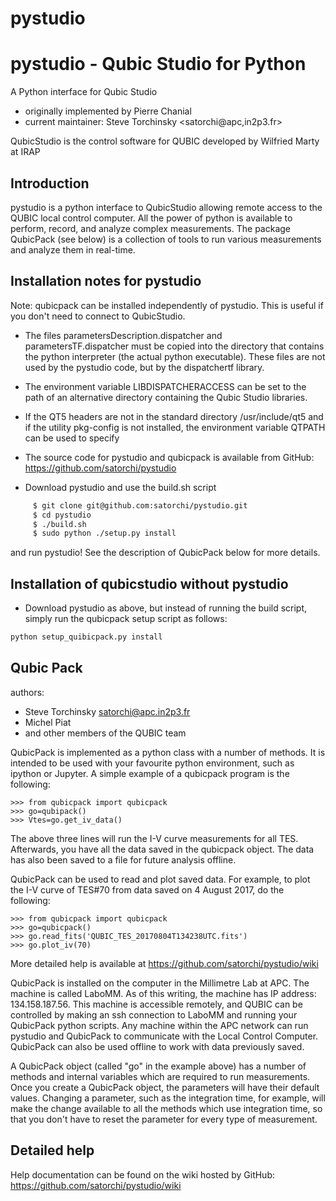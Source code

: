 # pystudio

pystudio - Qubic Studio for Python
==================================

A Python interface for Qubic Studio
- originally implemented by Pierre Chanial
- current maintainer: Steve Torchinsky <satorchi@apc,in2p3.fr>

QubicStudio is the control software for QUBIC
developed by Wilfried Marty at IRAP


Introduction
------------

pystudio is a python interface to QubicStudio allowing remote access
to the QUBIC local control computer.  All the power of python is
available to perform, record, and analyze complex measurements.  The
package QubicPack (see below) is a collection of tools to run various
measurements and analyze them in real-time.


Installation notes for pystudio
-------------------------------
Note: qubicpack can be installed independently of pystudio.  This is useful if you don't need to connect to QubicStudio.

- The files parametersDescription.dispatcher and parametersTF.dispatcher
must be copied into the directory that contains the python interpreter
(the actual python executable). These files are not used by the pystudio
code, but by the dispatchertf library.

- The environment variable LIBDISPATCHERACCESS can be set to the path of
 an alternative directory containing the Qubic Studio libraries.

- If the QT5 headers are not in the standard directory /usr/include/qt5 and
if the utility pkg-config is not installed, the environment variable QTPATH
can be used to specify

- The source code for pystudio and qubicpack is available from GitHub:
https://github.com/satorchi/pystudio

- Download pystudio and use the build.sh script

```bash
     $ git clone git@github.com:satorchi/pystudio.git
     $ cd pystudio
     $ ./build.sh
     $ sudo python ./setup.py install
```

and run pystudio!  See the description of QubicPack below for more details.


Installation of qubicstudio without pystudio
--------------------------------------------

- Download pystudio as above, but instead of running the build script,
  simply run the qubicpack setup script as follows:

```python
python setup_quibicpack.py install
```

Qubic Pack
----------

authors:
- Steve Torchinsky <satorchi@apc.in2p3.fr>
- Michel Piat
- and other members of the QUBIC team


QubicPack is implemented as a python class with a number of methods.
It is intended to be used with your favourite python environment, such
as ipython or Jupyter.  A simple example of a qubicpack program is the
following:

    >>> from qubicpack import qubicpack
    >>> go=qubipack()
    >>> Vtes=go.get_iv_data()

The above three lines will run the I-V curve measurements for all TES.
Afterwards, you have all the data saved in the qubicpack object.  The
data has also been saved to a file for future analysis offline.

QubicPack can be used to read and plot saved data.  For example, to
plot the I-V curve of TES#70 from data saved on 4 August 2017, do the
following:

    >>> from qubicpack import qubicpack
    >>> go=qubicpack()
    >>> go.read_fits('QUBIC_TES_20170804T134238UTC.fits')
    >>> go.plot_iv(70)

More detailed help is available at https://github.com/satorchi/pystudio/wiki

QubicPack is installed on the computer in the Millimetre Lab at APC.
The machine is called LaboMM.  As of this writing, the machine has IP
address: 134.158.187.56.  This machine is accessible remotely, and
QUBIC can be controlled by making an ssh connection to LaboMM and
running your QubicPack python scripts.  Any machine within the APC
network can run pystudio and QubicPack to communicate with the Local
Control Computer.  QubicPack can also be used offline to work with
data previously saved.

A QubicPack object (called "go" in the example above) has a number of
methods and internal variables which are required to run measurements.
Once you create a QubicPack object, the parameters will have their
default values.  Changing a parameter, such as the integration time,
for example, will make the change available to all the methods which
use integration time, so that you don't have to reset the parameter
for every type of measurement.

Detailed help
------------

Help documentation can be found on the wiki hosted by GitHub:
https://github.com/satorchi/pystudio/wiki

